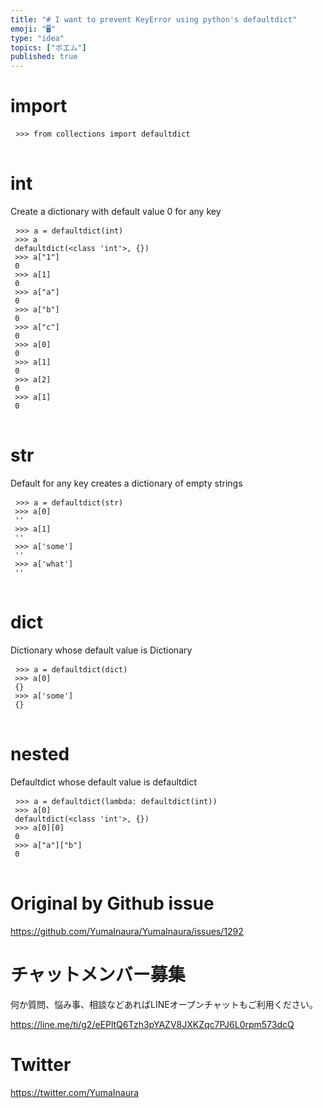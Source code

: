 ```yaml
---
title: "# I want to prevent KeyError using python's defaultdict"
emoji: "🖥"
type: "idea"
topics: ["ポエム"]
published: true
---
```


<h1> import </h1>

<pre> <code>&gt;&gt;&gt; from collections import defaultdict 
</code> </pre>

<h1> int </h1>

<p> Create a dictionary with default value 0 for any key </p>

<pre> <code class="py">&gt;&gt;&gt; a = defaultdict(int) 
 &gt;&gt;&gt; a 
 defaultdict(&lt;class &#39;int&#39;&gt;, {}) 
 &gt;&gt;&gt; a[&quot;1&quot;] 
 0 
 &gt;&gt;&gt; a[1] 
 0 
 &gt;&gt;&gt; a[&quot;a&quot;] 
 0 
 &gt;&gt;&gt; a[&quot;b&quot;] 
 0 
 &gt;&gt;&gt; a[&quot;c&quot;] 
 0 
 &gt;&gt;&gt; a[0] 
 0 
 &gt;&gt;&gt; a[1] 
 0 
 &gt;&gt;&gt; a[2] 
 0 
 &gt;&gt;&gt; a[1] 
 0 
</code> </pre>

<h1> str </h1>

<p> Default for any key creates a dictionary of empty strings </p>

<pre> <code class="py">&gt;&gt;&gt; a = defaultdict(str) 
 &gt;&gt;&gt; a[0] 
 &#39;&#39; 
 &gt;&gt;&gt; a[1] 
 &#39;&#39; 
 &gt;&gt;&gt; a[&#39;some&#39;] 
 &#39;&#39; 
 &gt;&gt;&gt; a[&#39;what&#39;] 
 &#39;&#39; 
</code> </pre>

<h1> dict </h1>

<p> Dictionary whose default value is Dictionary </p>

<pre> <code class="py">&gt;&gt;&gt; a = defaultdict(dict) 
 &gt;&gt;&gt; a[0] 
 {} 
 &gt;&gt;&gt; a[&#39;some&#39;] 
 {} 
</code> </pre>

<h1> nested </h1>

<p> Defaultdict whose default value is defaultdict </p>

<pre> <code class="py">&gt;&gt;&gt; a = defaultdict(lambda: defaultdict(int)) 
 &gt;&gt;&gt; a[0] 
 defaultdict(&lt;class &#39;int&#39;&gt;, {}) 
 &gt;&gt;&gt; a[0][0] 
 0 
 &gt;&gt;&gt; a[&quot;a&quot;][&quot;b&quot;] 
 0 
</code> </pre>


# Original by Github issue

https://github.com/YumaInaura/YumaInaura/issues/1292








<!-- Update From Qiita API -->

# チャットメンバー募集


何か質問、悩み事、相談などあればLINEオープンチャットもご利用ください。

https://line.me/ti/g2/eEPltQ6Tzh3pYAZV8JXKZqc7PJ6L0rpm573dcQ





# Twitter


https://twitter.com/YumaInaura


<!-- Update From Qiita API -->


